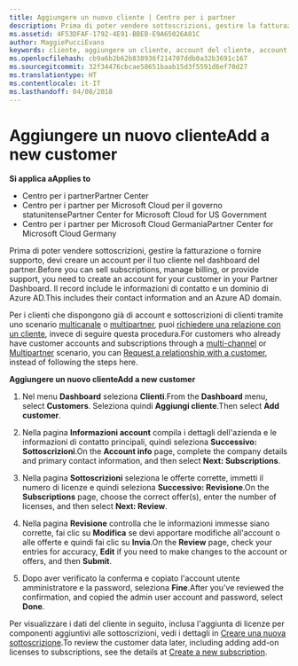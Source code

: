 ```yaml
---
title: Aggiungere un nuovo cliente | Centro per i partner
description: Prima di poter vendere sottoscrizioni, gestire la fatturazione o fornire supporto, devi creare un record per il tuo cliente nel Centro per i partner. Il record include le informazioni di contatto e un dominio di Azure AD.
ms.assetid: 4F53DFAF-1792-4E91-BBEB-E9A65026A81C
author: MaggiePucciEvans
keywords: cliente, aggiungere un cliente, account del cliente, account del cliente nel Centro per i partner, clienti, aggiungere i clienti, creare un account del cliente
ms.openlocfilehash: cb9a6b2b62b838936f214707ddb0a32b3691c167
ms.sourcegitcommit: 32f34476cbcae58651baab15d3f5591d6ef70d27
ms.translationtype: HT
ms.contentlocale: it-IT
ms.lasthandoff: 04/08/2018
---
```

# <a name="add-a-new-customer"></a><span data-ttu-id="7d08f-105">Aggiungere un nuovo cliente</span><span class="sxs-lookup"><span data-stu-id="7d08f-105">Add a new customer</span></span>

**<span data-ttu-id="7d08f-106">Si applica a</span><span class="sxs-lookup"><span data-stu-id="7d08f-106">Applies to</span></span>**

-  <span data-ttu-id="7d08f-107">Centro per i partner</span><span class="sxs-lookup"><span data-stu-id="7d08f-107">Partner Center</span></span>
-  <span data-ttu-id="7d08f-108">Centro per i partner per Microsoft Cloud per il governo statunitense</span><span class="sxs-lookup"><span data-stu-id="7d08f-108">Partner Center for Microsoft Cloud for US Government</span></span>
-  <span data-ttu-id="7d08f-109">Centro per i partner per Microsoft Cloud Germania</span><span class="sxs-lookup"><span data-stu-id="7d08f-109">Partner Center for Microsoft Cloud Germany</span></span>


<span data-ttu-id="7d08f-110">Prima di poter vendere sottoscrizioni, gestire la fatturazione o fornire supporto, devi creare un account per il tuo cliente nel dashboard del partner.</span><span class="sxs-lookup"><span data-stu-id="7d08f-110">Before you can sell subscriptions, manage billing, or provide support, you need to create an account for your customer in your Partner Dashboard.</span></span> <span data-ttu-id="7d08f-111">Il record include le informazioni di contatto e un dominio di Azure AD.</span><span class="sxs-lookup"><span data-stu-id="7d08f-111">This includes their contact information and an Azure AD domain.</span></span>

<span data-ttu-id="7d08f-112">Per i clienti che dispongono già di account e sottoscrizioni di clienti tramite uno scenario [multicanale](multichannel.md) o [multipartner](multipartner.md), puoi [richiedere una relazione con un cliente](request-a-relationship-with-a-customer.md), invece di seguire questa procedura.</span><span class="sxs-lookup"><span data-stu-id="7d08f-112">For customers who already have customer accounts and subscriptions through a [multi-channel](multichannel.md) or [Multipartner](multipartner.md) scenario, you can [Request a relationship with a customer](request-a-relationship-with-a-customer.md), instead of following the steps here.</span></span>

**<span data-ttu-id="7d08f-113">Aggiungere un nuovo cliente</span><span class="sxs-lookup"><span data-stu-id="7d08f-113">Add a new customer</span></span>**

1.  <span data-ttu-id="7d08f-114">Nel menu **Dashboard** seleziona **Clienti**.</span><span class="sxs-lookup"><span data-stu-id="7d08f-114">From the **Dashboard** menu, select **Customers**.</span></span> <span data-ttu-id="7d08f-115">Seleziona quindi **Aggiungi cliente**.</span><span class="sxs-lookup"><span data-stu-id="7d08f-115">Then select **Add customer**.</span></span>

2.  <span data-ttu-id="7d08f-116">Nella pagina **Informazioni account** compila i dettagli dell'azienda e le informazioni di contatto principali, quindi seleziona **Successivo: Sottoscrizioni**.</span><span class="sxs-lookup"><span data-stu-id="7d08f-116">On the **Account info** page, complete the company details and primary contact information, and then select **Next: Subscriptions**.</span></span>

3.  <span data-ttu-id="7d08f-117">Nella pagina **Sottoscrizioni** seleziona le offerte corrette, immetti il numero di licenze e quindi seleziona **Successivo: Revisione**.</span><span class="sxs-lookup"><span data-stu-id="7d08f-117">On the **Subscriptions** page, choose the correct offer(s), enter the number of licenses, and then select **Next: Review**.</span></span>

4.  <span data-ttu-id="7d08f-118">Nella pagina **Revisione** controlla che le informazioni immesse siano corrette, fai clic su **Modifica** se devi apportare modifiche all'account o alle offerte e quindi fai clic su **Invia**.</span><span class="sxs-lookup"><span data-stu-id="7d08f-118">On the **Review** page, check your entries for accuracy, **Edit** if you need to make changes to the account or offers, and then **Submit**.</span></span>

5.  <span data-ttu-id="7d08f-119">Dopo aver verificato la conferma e copiato l'account utente amministratore e la password, seleziona **Fine**.</span><span class="sxs-lookup"><span data-stu-id="7d08f-119">After you’ve reviewed the confirmation, and copied the admin user account and password, select **Done**.</span></span>

<span data-ttu-id="7d08f-120">Per visualizzare i dati del cliente in seguito, inclusa l'aggiunta di licenze per componenti aggiuntivi alle sottoscrizioni, vedi i dettagli in [Creare una nuova sottoscrizione](create-a-new-subscription.md).</span><span class="sxs-lookup"><span data-stu-id="7d08f-120">To review the customer data later, including adding add-on licenses to subscriptions, see the details at [Create a new subscription](create-a-new-subscription.md).</span></span>

 

 



